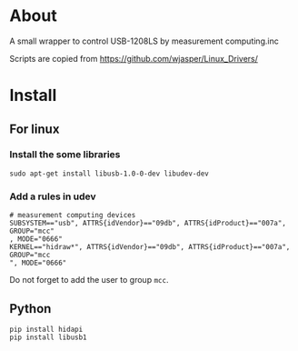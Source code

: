 # About
A small wrapper to control USB-1208LS by measurement computing.inc

Scripts are copied from https://github.com/wjasper/Linux_Drivers/

# Install

## For linux

### Install the some libraries
```
sudo apt-get install libusb-1.0-0-dev libudev-dev
```

### Add a rules in udev
```
# measurement computing devices
SUBSYSTEM=="usb", ATTRS{idVendor}=="09db", ATTRS{idProduct}=="007a", GROUP="mcc"
, MODE="0666"
KERNEL=="hidraw*", ATTRS{idVendor}=="09db", ATTRS{idProduct}=="007a", GROUP="mcc
", MODE="0666"
```

Do not forget to add the user to group `mcc`.

## Python
```
pip install hidapi
pip install libusb1
```
